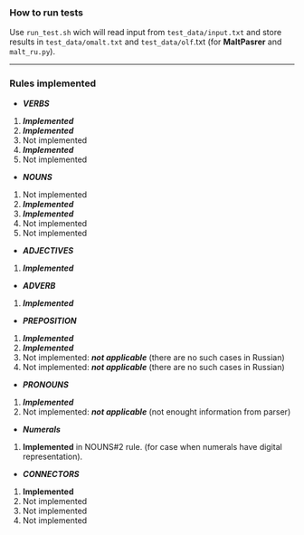 ### How to run tests

Use `run_test.sh` wich will read input from `test_data/input.txt` and store results in `test_data/omalt.txt` and `test_data/olf`.txt (for **MaltPasrer** and `malt_ru.py`).


---
### Rules implemented

* ***VERBS***

1. ***Implemented***
2. ***Implemented***
3. Not implemented
4. ***Implemented***
5. Not implemented


* ***NOUNS***

1. Not implemented
2. ***Implemented***
3. ***Implemented***
4. Not implemented
5. Not implemented


* ***ADJECTIVES***

1. ***Implemented***


* ***ADVERB***

1. ***Implemented***

* ***PREPOSITION***

1. ***Implemented***
2. ***Implemented***
3. Not implemented: ***not applicable*** (there are no such cases in Russian)
4. Not implemented: ***not applicable*** (there are no such cases in Russian)


* ***PRONOUNS***

1. ***Implemented***
2. Not implemented: ***not applicable*** (not enought information from parser)


* ***Numerals***

1. **Implemented** in NOUNS#2 rule. (for case when numerals have digital representation).


* ***CONNECTORS***

1. **Implemented**
2. Not implemented
3. Not implemented
4. Not implemented